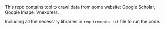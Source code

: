 This repo contains tool to crawl data from some website: Google Scholar, Google Image, Vnexpress.

Including all the necessary libraries in ```requirements.txt``` file to run the code.
